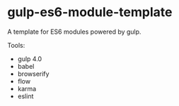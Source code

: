 # gulp-es6-module-template

A template for ES6 modules powered by gulp.

Tools:
- gulp 4.0
- babel
- browserify
- flow
- karma
- eslint


